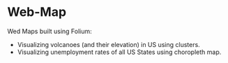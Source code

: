 # Web-Map
Wed Maps built using Folium:
  - Visualizing volcanoes (and their elevation) in US using clusters.
  - Visualizing unemployment rates of all US States using choropleth map.
